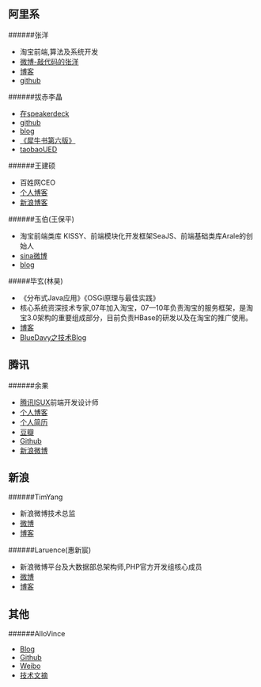 阿里系
-----
######张洋
* 淘宝前端,算法及系统开发
* [微博-敲代码的张洋](http://weibo.com/ericzhangbuaa)
* [博客](http://blog.codinglabs.org/)
* [github](https://github.com/ericzhang-cn)

######拔赤李晶
* [在speakerdeck](https://speakerdeck.com/lijing00333)
* [github](https://github.com/jayli)
* [blog](http://jayli.github.io/blog/index.html)
* [《犀牛书第六版》](http://book.douban.com/subject/10549733/)
* [taobaoUED](http://ued.taobao.com/blog/author/bachi/)

######王建硕
* 百姓网CEO
* [个人博客](http://home.wangjianshuo.com/cn/)
* [新浪博客](http://blog.sina.com.cn/wangjianshuo)

######玉伯(王保平)
* 淘宝前端类库 KISSY、前端模块化开发框架SeaJS、前端基础类库Arale的创始人
* [sina微博](http://weibo.com/lifesinger)
* [blog](https://github.com/lifesinger/lifesinger.github.com/issues?q=label%3Ablog)

#####毕玄(林昊)
* 《分布式Java应用》《OSGi原理与最佳实践》
* 核心系统资深技术专家,07年加入淘宝，07—10年负责淘宝的服务框架，是淘宝3.0架构的重要组成部分，目前负责HBase的研发以及在淘宝的推广使用。
* [博客](http://bluedavy.me/)
* [BlueDavy之技术Blog](http://www.blogjava.net/BlueDavy/archive/2005/07/05/7144.html)

腾讯
----
######余果
* [腾讯ISUX](http://isux.tencent.com/)前端开发设计师
* [个人博客](http://yuguo.us/weblog/)
* [个人简历](http://yuguo.us/profile/)
* [豆瓣](http://www.douban.com/people/yuguo/)
* [Github](https://github.com/yuguo?tab=repositories)
* [新浪微博](http://weibo.com/yuguous)

新浪
---
######TimYang
* 新浪微博技术总监
* [微博](http://weibo.com/timyang)
* [博客](http://timyang.net/)

######Laruence(惠新宸)
* 新浪微博平台及大数据部总架构师,PHP官方开发组核心成员
* [微博](http://weibo.com/laruence)
* [博客](http://www.laruence.com/)

其他
----
######AlloVince
* [Blog](http://avnpc.com/)
* [Github](https://github.com/AlloVince)
* [Weibo](http://weibo.com/avnpc)
* [技术文摘](https://www.evernote.com/pub/allovince/Tech)

